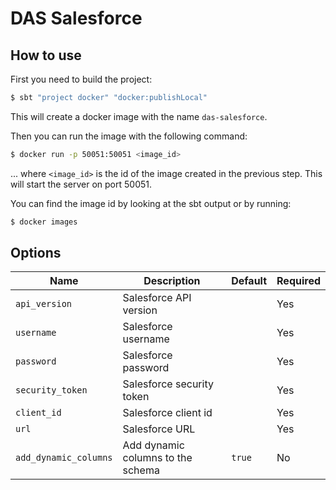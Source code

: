 # DAS Salesforce

## How to use

First you need to build the project:
```bash
$ sbt "project docker" "docker:publishLocal"
```

This will create a docker image with the name `das-salesforce`.

Then you can run the image with the following command:
```bash
$ docker run -p 50051:50051 <image_id>                                                         
```
... where `<image_id>` is the id of the image created in the previous step.
This will start the server on port 50051.

You can find the image id by looking at the sbt output or by running:
```bash
$ docker images
``` 

## Options

| Name                  | Description                       | Default | Required |
|-----------------------|-----------------------------------|---------|----------|
| `api_version`         | Salesforce API version            |         | Yes      |
| `username`            | Salesforce username               |         | Yes      |
| `password`            | Salesforce password               |         | Yes      |
| `security_token`      | Salesforce security token         |         | Yes      |
| `client_id`           | Salesforce client id              |         | Yes      |
| `url`                 | Salesforce URL                    |         | Yes      |
| `add_dynamic_columns` | Add dynamic columns to the schema | `true`  | No       |
